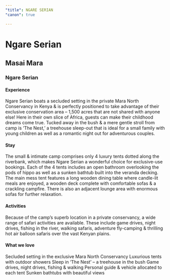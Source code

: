 ```yaml
---
"title": NGARE SERIAN
"canon": true

---
```


# Ngare Serian
## Masai Mara
### Ngare Serian

#### Experience
Ngare Serian boats a secluded setting in the private Mara North Conservancy in Kenya &amp; is perfectly positioned to take advantage of their exclusive conservation area – 1,500 acres that are not shared with anyone else!
Here in their own slice of Africa, guests can make their childhood dreams come true.  Tucked away in the bush &amp; a mere gentle stroll from camp is ‘The Nest,’ a treehouse sleep-out that is ideal for a small family with young children as well as a romantic night out for adventurous couples.

#### Stay
The small &amp; intimate camp comprises only 4 luxury tents dotted along the riverbank, which makes Ngare Serian a wonderful choice for exclusive-use bookings.
Each of the 4 tents includes an open bathroom overlooking the pods of hippo as well as a sunken bathtub built into the veranda decking.
The main mess tent features a long wooden dining table where candle-lit meals are enjoyed, a wooden deck complete with comfortable sofas &amp; a crackling campfire.  There is also an adjacent lounge area with enormous sofas for further relaxation.

#### Activities
Because of the camp’s superb location in a private conservancy, a wide range of safari activities are available.
These include game drives, night drives, fishing in the river, walking safaris, adventure fly-camping &amp; thrilling hot air balloon safaris over the vast Kenyan plains.


#### What we love
Secluded setting in the exclusive Mara North Conservancy
Luxurious tents with outdoor showers
Sleep in ‘The Nest’ – a treehouse in the bush
Game drives, night drives, fishing &amp; walking
Personal guide &amp; vehicle allocated to each tent
Sunken bathtubs with beautiful views